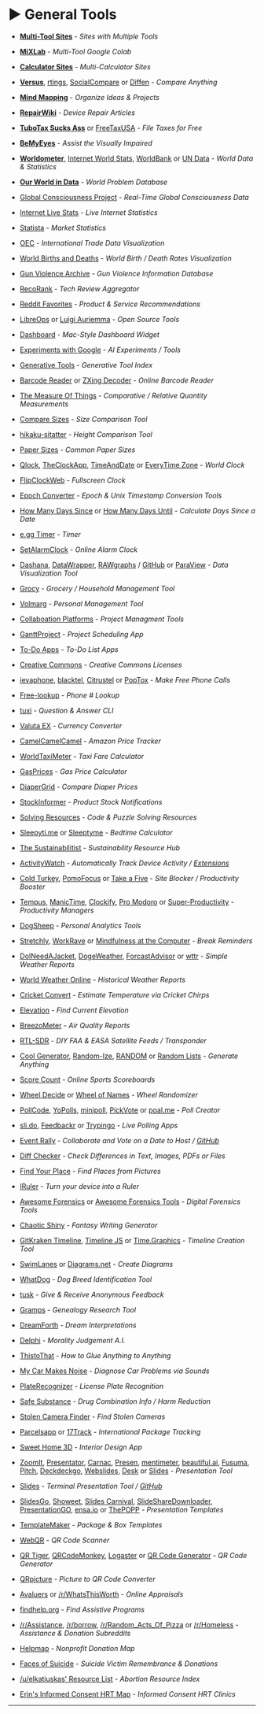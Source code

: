 # ► General Tools

-   **[Multi-Tool Sites](https://www.reddit.com/r/FREEMEDIAHECKYEAH/wiki/storage#wiki_multi_tool_sites)** - _Sites with Multiple Tools_
-   **[MiXLab](https://colab.research.google.com/github/shirooo39/MiXLab/blob/master/MiXLab.ipynb)** - _Multi-Tool Google Colab_
-   **[Calculator Sites](https://www.reddit.com/r/FREEMEDIAHECKYEAH/wiki/storage#wiki_calculator_sites)** - _Multi-Calculator Sites_
-   **[Versus](https://versus.com/)**, [rtings](https://www.rtings.com/), [SocialCompare](https://socialcompare.com/en) or [Diffen](https://www.diffen.com/) - _Compare Anything_
-   **[Mind Mapping](https://www.reddit.com/r/FREEMEDIAHECKYEAH/wiki/storage#wiki_mind_mapping)** - _Organize Ideas & Projects_
-   **[RepairWiki](https://repair.wiki/w/Repair_Wiki)** - _Device Repair Articles_
-   **[TuboTax Sucks Ass](http://turbotaxsucksass.net/)** or [FreeTaxUSA](https://www.freetaxusa.com/) - _File Taxes for Free_
-   **[BeMyEyes](https://www.bemyeyes.com/)** - _Assist the Visually Impaired_
-   **[Worldometer](https://www.worldometers.info/)**, [Internet World Stats](https://www.internetworldstats.com/), [WorldBank](https://databank.worldbank.org/) or [UN Data](https://data.un.org/) - _World Data & Statistics_
-   **[Our World in Data](http://ourworldindata.org/)** - _World Problem Database_
-   [Global Consciousness Project](https://gcpdot.com/) - _Real-Time Global Consciousness Data_
-   [Internet Live Stats](https://www.internetlivestats.com/) - _Live Internet Statistics_
-   [Statista](https://www.statista.com/) - _Market Statistics_
-   [OEC](https://oec.world/en) - _International Trade Data Visualization_
-   [World Births and Deaths](https://worldbirthsanddeaths.com/) - _World Birth / Death Rates Visualization_
-   [Gun Violence Archive](https://www.gunviolencearchive.org/) - _Gun Violence Information Database_
-   [RecoRank](https://recorank.com/) - _Tech Review Aggregator_
-   [Reddit Favorites](https://redditfavorites.com/) - _Product & Service Recommendations_
-   [LibreOps](https://libreops.cc/) or [Luigi Auriemma](https://aluigi.altervista.org/) - _Open Source Tools_
-   [Dashboard](https://zzanehip.github.io/Dashboard/) - _Mac-Style Dashboard Widget_
-   [Experiments with Google](https://experiments.withgoogle.com/collection/ai) - _AI Experiments / Tools_
-   [Generative Tools](https://docs.google.com/document/d/1N57oAF7j9SuHcy5zg2VZWhttLwR_uEldeMr-VKzlVIQ/) - _Generative Tool Index_
-   [Barcode Reader](https://online-barcode-reader.inliteresearch.com/) or [ZXing Decoder](https://zxing.org/w/decode.jspx) - _Online Barcode Reader_
-   [The Measure Of Things](https://www.bluebulbprojects.com/measureofthings/default.php) - _Comparative / Relative Quantity Measurements_
-   [Compare Sizes](https://comparesizes.com/) - _Size Comparison Tool_
-   [hikaku-sitatter](https://hikaku-sitatter.com/en/) - _Height Comparison Tool_
-   [Paper Sizes](https://papersizes.io/) - _Common Paper Sizes_
-   [Qlock](http://www.qlock.com/), [TheClockApp](https://theclockapp.vercel.app/), [TimeAndDate](https://www.timeanddate.com/) or [EveryTime Zone](https://everytimezone.com/) - _World Clock_
-   [FlipClockWeb](https://flipclockweb.netlify.app/) - _Fullscreen Clock_
-   [Epoch Converter](https://www.epochconverter.com/) - _Epoch & Unix Timestamp Conversion Tools_
-   [How Many Days Since](http://howmanydayssince.net/) or [How Many Days Until](https://howmanydaysuntil.co/) - _Calculate Days Since a Date_
-   [e.gg Timer](https://e.ggtimer.com/) - _Timer_
-   [SetAlarmClock](https://setalarmclock.net/) - _Online Alarm Clock_
-   [Dashana](https://dashana.com/), [DataWrapper](https://www.datawrapper.de/), [RAWgraphs](https://app.rawgraphs.io/) / [GitHub](https://github.com/rawgraphs/rawgraphs-app) or [ParaView](https://github.com/Kitware/ParaView) - _Data Visualization Tool_
-   [Grocy](https://grocy.info/) - _Grocery / Household Management Tool_
-   [Volmarg](https://volmarg.github.io/) - _Personal Management Tool_
-   [Collaboation Platforms](https://www.reddit.com/r/FREEMEDIAHECKYEAH/wiki/storage#wiki_collaboration_platforms) - _Project Managment Tools_
-   [GanttProject](https://www.ganttproject.biz/) - _Project Scheduling App_
-   [To-Do Apps](https://www.reddit.com/r/FREEMEDIAHECKYEAH/wiki/storage#wiki_note_taking_.2F_to_do_apps) - _To-Do List Apps_
-   [Creative Commons](https://creativecommons.org/) - _Creative Commons Licenses_
-   [ievaphone](https://ievaphone.com/), [blacktel](https://www.blacktel.io/), [Citrustel](https://www.citrustel.com/) or [PopTox](https://www.poptox.com/) - _Make Free Phone Calls_
-   [Free-lookup](https://www.free-lookup.net/) - _Phone # Lookup_
-   [tuxi](https://github.com/Bugswriter/tuxi) - _Question & Answer CLI_
-   [Valuta EX](https://valuta.exchange/) - _Currency Converter_
-   [CamelCamelCamel](https://camelcamelcamel.com/) - _Amazon Price Tracker_
-   [WorldTaxiMeter](https://www.worldtaximeter.com/) - _Taxi Fare Calculator_
-   [GasPrices](https://gasprices.aaa.com/) - _Gas Price Calculator_
-   [DiaperGrid](https://diapergrid.com/) - _Compare Diaper Prices_
-   [StockInformer](https://www.stockinformer.com/) - _Product Stock Notifications_
-   [Solving Resources](https://the-unwelcome.github.io/resources/solving_resources.html) - _Code & Puzzle Solving Resources_
-   [Sleepyti.me](https://sleepyti.me/) or [Sleeptyme](https://sleeptyme.ca/) - _Bedtime Calculator_
-   [The Sustainabilitist](https://sustainabilitist.com/) - _Sustainability Resource Hub_
-   [ActivityWatch](https://activitywatch.net/) - _Automatically Track Device Activity / [Extensions](https://github.com/ActivityWatch/aw-watcher-web)_
-   [Cold Turkey](https://getcoldturkey.com/), [PomoFocus](https://pomofocus.io/) or [Take a Five](http://www.takeafive.com/) - _Site Blocker / Productivity Booster_
-   [Tempus](https://tempus.keziahmoselle.fr/), [ManicTime](https://www.manictime.com/), [Clockify](https://clockify.me/), [Pro Modoro](https://pro-modoro.xyz/) or [Super-Productivity](https://github.com/johannesjo/super-productivity) - _Productivity Managers_
-   [DogSheep](https://dogsheep.github.io/) - _Personal Analytics Tools_
-   [Stretchly](https://hovancik.net/stretchly), [WorkRave](https://workrave.org/) or [Mindfulness at the Computer](https://mindfulness-at-the-computer.gitlab.io/) - _Break Reminders_
-   [DoINeedAJacket](https://doineedajacket.com/weather/), [DogeWeather](http://dogeweather.com/), [ForcastAdvisor](https://www.forecastadvisor.com/) or [wttr](https://wttr.in/) - _Simple Weather Reports_
-   [World Weather Online](https://www.worldweatheronline.com/) - _Historical Weather Reports_
-   [Cricket Convert](https://www.weather.gov/epz/wxcalc_cricketconvert) - _Estimate Temperature via Cricket Chirps_
-   [Elevation](https://tikolu.net/elevation/) - _Find Current Elevation_
-   [BreezoMeter](https://www.breezometer.com/) - _Air Quality Reports_
-   [RTL-SDR](https://gist.github.com/fasiha/c123a9c6b6c78df7597bb45e0fed808f) - _DIY FAA & EASA Satellite Feeds / Transponder_
-   [Cool Generator](https://www.coolgenerator.com/), [Random-Ize](https://random-ize.com/), [RANDOM](https://www.random.org/) or [Random Lists](https://www.randomlists.com/) - _Generate Anything_
-   [Score Count](https://scorecount.com/) - _Online Sports Scoreboards_
-   [Wheel Decide](https://wheeldecide.com/) or [Wheel of Names](https://wheelofnames.com/) - _Wheel Randomizer_
-   [PollCode](https://pollcode.com/), [YoPolls](https://www.yopolls.com/), [minipoll](https://minipoll.co/), [PickVote](https://pickvote.web.app/) or [poal.me](https://poal.me/) - _Poll Creator_
-   [sli.do](https://www.sli.do/), [Feedbackr](https://www.feedbackr.io/) or [Trypingo](http://trypingo.com/) - _Live Polling Apps_
-   [Event Rally](https://rallly.co/) - _Collaborate and Vote on a Date to Host / [GitHub](https://github.com/lukevella/Rallly)_
-   [Diff Checker](https://www.diffchecker.com/) - _Check Differences in Text, Images, PDFs or Files_
-   [Find Your Place](https://where-is-this.com/) - _Find Places from Pictures_
-   [IRuler](https://iruler.net/) - _Turn your device into a Ruler_  

-   [Awesome Forensics](https://github.com/cugu/awesome-forensics) or [Awesome Forensics Tools](https://github.com/ivbeg/awesome-forensicstools) - _Digital Forensics Tools_  

-   [Chaotic Shiny](http://chaoticshiny.com/) - _Fantasy Writing Generator_
-   [GitKraken Timeline](https://timelines.gitkraken.com/), [Timeline JS](https://timeline.knightlab.com/) or [Time.Graphics](https://time.graphics/) - _Timeline Creation Tool_
-   [SwimLanes](https://swimlanes.io/) or [Diagrams.net](https://www.diagrams.net/) - _Create Diagrams_
-   [WhatDog](https://www.bing.com/visualsearch/Microsoft/WhatDog) - _Dog Breed Identification Tool_
-   [tusk](https://tusk.page/) - _Give & Receive Anonymous Feedback_
-   [Gramps](https://gramps-project.org/blog/) - _Genealogy Research Tool_
-   [DreamForth](http://www.dreamforth.com/) - _Dream Interpretations_
-   [Delphi](https://delphi.allenai.org/) - _Morality Judgement A.I._
-   [ThistoThat](http://www.thistothat.com/) - _How to Glue Anything to Anything_
-   [My Car Makes Noise](http://mycarmakesnoise.com/) - _Diagnose Car Problems via Sounds_
-   [PlateRecognizer](http://platerecognizer.com/) - _License Plate Recognition_
-   [Safe Substance](https://safesubstance.com/) - _Drug Combination Info / Harm Reduction_
-   [Stolen Camera Finder](https://www.stolencamerafinder.com/) - _Find Stolen Cameras_
-   [Parcelsapp](https://parcelsapp.com/en/) or [17Track](https://www.17track.net/en) \- _International Package Tracking_
-   [Sweet Home 3D](http://www.sweethome3d.com/) - _Interior Design App_
-   [ZoomIt](https://docs.microsoft.com/en-us/sysinternals/downloads/zoomit), [Presentator](https://presentator.io/), [Carnac](http://code52.org/carnac/), [Presen](https://presen-vid.com/), [mentimeter](https://www.mentimeter.com/), [beautiful.ai](https://www.beautiful.ai/), [Fusuma](https://hiroppy.github.io/fusuma/), [Pitch](https://pitch.com/), [Deckdeckgo](https://deckdeckgo.com/), [Webslides](https://webslides.tv/), [Desk](https://www.animaker.com/deck) or [Slides](https://slides.com/) - _Presentation Tool_
-   [Slides](http://maaslalani.com/slides/) - _Terminal Presentation Tool / [GitHub](https://github.com/maaslalani/slides)_
-   [SlidesGo](https://slidesgo.com/), [Showeet](https://www.showeet.com/), [Slides Carnival](https://www.slidescarnival.com/), [SlideShareDownloader](https://slidesharedownloader.ngelmat.net/), [PresentationGO](https://www.presentationgo.com/), [ensa.io](https://ensa.io/) or [ThePOPP](https://thepopp.com/) - _Presentation Templates_
-   [TemplateMaker](https://www.templatemaker.nl/) - _Package & Box Templates_
-   [WebQR](https://www.webqr.com/) - _QR Code Scanner_
-   [QR Tiger](https://www.qrcode-tiger.com/), [QRCodeMonkey](https://www.qrcode-monkey.com/), [Logaster](https://www.logaster.com/qr-code-generator/) or [QR Code Generator](https://www.the-qrcode-generator.com/) - _QR Code Generator_
-   [QRpicture](https://www.qrpicture.com/) - _Picture to QR Code Converter_
-   [Avaluers](https://avaluers.org/) or [/r/WhatsThisWorth](https://www.reddit.com/r/whatsthisworth/) - _Online Appraisals_
-   [findhelp.org](https://www.findhelp.org/) - _Find Assistive Programs_
-   [/r/Assistance](https://www.reddit.com/r/Assistance/), [/r/borrow](https://www.reddit.com/r/borrow/), [/r/Random\_Acts\_Of\_Pizza](https://www.reddit.com/r/Random_Acts_Of_Pizza/) or [/r/Homeless](https://www.reddit.com/r/homeless/) - _Assistance & Donation Subreddits_
-   [Helpmap](https://helpmap.io/) - _Nonprofit Donation Map_
-   [Faces of Suicide](https://www.facesofsuicide.com/) - _Suicide Victim Remembrance & Donations_
-   [/u/elkatiuskas' Resource List](https://redd.it/phrcrn) - _Abortion Resource Index_
-   [Erin's Informed Consent HRT Map](https://redd.it/d6p05q) - _Informed Consent HRT Clinics_

___
